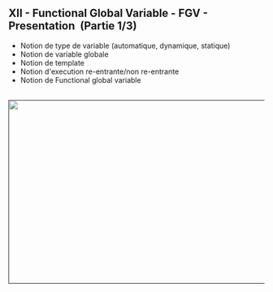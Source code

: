 <h2 dir="auto" id="user-content-h_174031069121655196260265"><strong>XII -&nbsp;Functional Global Variable</strong><strong>&nbsp;</strong><strong>- FGV&nbsp;</strong><strong>- Presentation&nbsp;</strong><strong>&nbsp;</strong><strong>(Partie 1/3)</strong></h2>
<ul dir="auto">
<li>Notion de type de variable (automatique, dynamique, statique)</li>
<li>Notion de variable globale</li>
<li>Notion de template</li>
<li>Notion d'execution re-entrante/non re-entrante</li>
<li>Notion de Functional global variable</li>
</ul>
<p dir="auto"></p>
<p>&nbsp;<a href=""><img src="Chapitre XII Youtube.png" width="640" height="362" alt="" style="display: block; margin-left: auto; margin-right: auto;" /></a></p>

